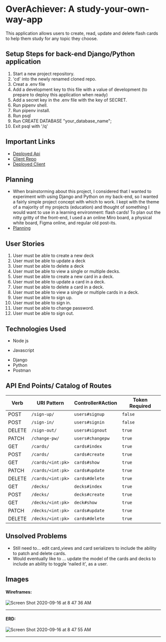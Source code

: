 # OverAchiever: A study-your-own-way-app

This application allows users to create, read, update and delete flash cards to help them study for any topic they choose.

## Setup Steps for back-end Django/Python application
1. Start a new project repository.
2. 'cd' into the newly renamed cloned repo.
3. Creat a .env file
4. Add a development key to this file with a value of development (to prepare to deploy this application when ready)
5. Add a secret key in the .env file with the key of SECRET.
6. Run pipenv shell.
7. Run pipenv install.
8. Run psql
9. Run CREATE DATABASE "your_database_name";
10. Exit psql with '/q'

## Important Links
- [Deployed Api]()
- [Client Repo]()
- [Deployed Client]()

## Planning
- When brainstorming about this project, I considered that I wanted to experiment with using Django and Python on my back-end, so I wanted a fairly simple project concept with which to work. I kept with the theme of a majority of my projects (education) and thought of something I would want to use in a learning environment: flash cards! To plan out the nitty gritty of the front-end, I used a an online Miro board, a physical white board, Figma online, and regular old post-its.
- [Planning](https://imgur.com/Bax5P1E)

## User Stories
1. User must be able to create a new deck
2. User must be able to update a deck
3. User must be able to delete a deck
4. User must be able to view a single or multiple decks.
5. User must be able to create a new card in a deck.
6. User must be able to update a card in a deck.
7. User must be able to delete a card in a deck.
8. User must be able to view a single or multiple cards in a deck.
9. User must be able to sign up.
10. User must be able to sign in.
11. User must be able to change password.
12. User must be able to sign out.

## Technologies Used
- Node js
<!-- - React js -->
- Javascript
<!-- - HTML -->
<!-- - CSS/Sass -->
- Django
- Python
- Postman

<!-- ## Catalog of Routes
Verb         |	URI Pattern
------------ | -------------
GET | /decks
GET | /decks/:id
POST | /decks
PATCH | /decks/:id
DELETE | /decks/:id
GET | /cards
GET | /cards/:id
POST | /cards
PATCH | /cards/:id
DELETE | /cards/:id
GET | /sign-in
POST | /sign-up
PATCH | /change-pw
DELETE | /sign-out -->

## API End Points/ Catalog of Routes

| Verb   | URI Pattern            | Controller#Action           | Token Required  |
|--------|------------------------|-----------------------------|-----------------|
| POST   | `/sign-up/`            | `users#signup`              | `false`         |
| POST   | `/sign-in/`            | `users#signin`              | `false`         |
| DELETE | `/sign-out/`           | `users#signout`             | `true`          |
| PATCH  | `/change-pw/`          | `users#changepw`            | `true`          |
| GET    | `/cards/`              | `cards#index`               | `true`          |
| POST   | `/cards/`              | `cards#create`              | `true`          |
| GET    | `/cards/<int:pk>`      | `cards#show`                | `true`          |
| PATCH  | `/cards/<int:pk>`      | `cards#update`              | `true`          |
| DELETE | `/cards/<int:pk>`      | `cards#delete`              | `true`          |
| GET    | `/decks/`              | `decks#index`               | `true`          |
| POST   | `/decks/`              | `decks#create`              | `true`          |
| GET    | `/decks/<int:pk>`      | `deck#show`                 | `true`          |
| PATCH  | `/decks/<int:pk>`      | `cards#update`              | `true`          |
| DELETE | `/decks/<int:pk>`      | `cards#delete`              | `true`          |

## Unsolved Problems
- Still need to... edit card_views and card serializers to include the ability to patch and delete cards.
- Would eventually like to ... update the model of the cards and decks to include an ability to toggle 'nailed it', as a user.

## Images
#### Wireframes:
![Screen Shot 2020-09-16 at 8 47 36 AM](https://media.git.generalassemb.ly/user/27368/files/17b4c800-fc23-11ea-8114-dca1816082bb)

---

#### ERD:
![Screen Shot 2020-09-16 at 8 47 55 AM](https://media.git.generalassemb.ly/user/27368/files/5fd3ea80-fc23-11ea-80d2-f12a73c17bc0)

---

<!-- django deployed app -->
